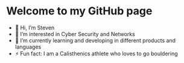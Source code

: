 # Welcome to my GitHub page 
- 👋 Hi, I’m Steven
- 👀 I’m interested in Cyber Security and Networks
- 🌱 I’m currently learning and developing in different products and languages
- ⚡ Fun fact: I am a Calisthenics athlete who loves to go bouldering
